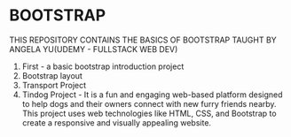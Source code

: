 # BOOTSTRAP

THIS REPOSITORY CONTAINS THE BASICS OF BOOTSTRAP TAUGHT BY ANGELA YU(UDEMY - FULLSTACK WEB DEV)
1. First - a basic bootstrap introduction project
2. Bootstrap layout
3. Transport Project 
4. Tindog Project - It is a fun and engaging web-based platform designed to help dogs and their owners connect with new furry friends nearby. This project uses web technologies like HTML, CSS, and Bootstrap to create a responsive and visually appealing website.
